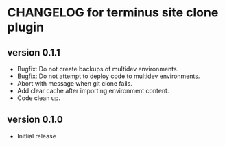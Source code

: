 # CHANGELOG for terminus site clone plugin
## version 0.1.1
* Bugfix: Do not create backups of multidev environments.
* Bugfix: Do not attempt to deploy code to multidev environments.
* Abort with message when git clone fails.
* Add clear cache after importing environment content.
* Code clean up.

## version 0.1.0
* Initlial release